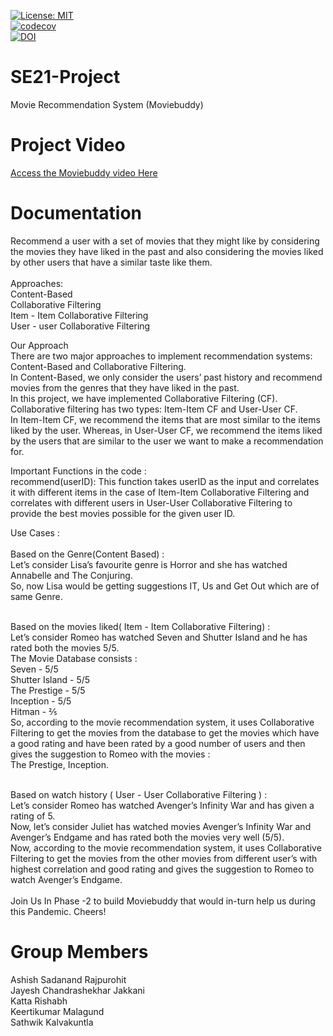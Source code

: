 [![License: MIT](https://img.shields.io/badge/License-MIT-yellow.svg)](https://opensource.org/licenses/MIT)</br>
[![codecov](https://codecov.io/gh/jayeshjakkani/SE21-project/branch/master/graph/badge.svg)](https://codecov.io/gh/jayeshjakkani/SE21-project)</br>
[![DOI](https://zenodo.org/badge/295570872.svg)](https://zenodo.org/badge/latestdoi/295570872)</br>

# SE21-Project</br>
Movie Recommendation System (Moviebuddy)

# Project Video</br>
[Access the Moviebuddy video Here](https://www.youtube.com/watch?v=VSHciMDTlO8)

# Documentation</br>
Recommend a user with a set of movies that they might like by considering the movies they have liked in the past and also considering the movies liked by other users that have a similar taste like them.</br>
</br>
Approaches:</br>
Content-Based</br>
Collaborative Filtering</br>
Item - Item Collaborative Filtering</br>
User - user Collaborative Filtering</br>

Our Approach</br>
There are two major approaches to implement recommendation systems: Content-Based and Collaborative Filtering.</br>
In Content-Based, we only consider the users’ past history and recommend movies from the genres that they have liked in the past.</br> 
In this project, we have implemented Collaborative Filtering (CF). Collaborative filtering has two types: Item-Item CF and User-User CF.</br> 
In Item-Item CF, we recommend the items that are most similar to the items liked by the user. Whereas, in User-User CF, we recommend the items liked by the users that are similar to the user we want to make a recommendation for.</br>

Important Functions in the code :</br>
recommend(userID): This function takes userID as the input and correlates it with different items in the case of Item-Item Collaborative Filtering and correlates with different users in User-User Collaborative Filtering to provide the best movies possible for the given user ID.</br>


Use Cases :</br>
</br>
Based on the Genre(Content Based) :</br>
Let’s consider Lisa’s favourite genre is Horror and she has watched Annabelle and The Conjuring.</br>
So, now Lisa would be getting suggestions IT, Us and Get Out which are of  same Genre.</br>

</br>
Based on the movies liked( Item - Item Collaborative Filtering) :</br>
Let’s consider Romeo has watched Seven and Shutter Island and he has rated both the movies 5/5.</br>
The Movie Database consists :</br>
Seven - 5/5</br>
Shutter Island - 5/5</br>
The Prestige - 5/5</br>
Inception - 5/5</br>
Hitman - ⅖</br>
So, according to the movie recommendation system, it uses Collaborative Filtering to get the movies from the database to get the movies which have a good rating and have been rated by a good number of users and then gives the suggestion to Romeo with the movies :</br>
The Prestige, Inception.</br>
</br>

Based on watch history ( User - User Collaborative Filtering ) :</br>
Let’s consider Romeo has watched Avenger’s Infinity War and has given a rating of 5.</br>
Now, let’s consider Juliet has watched movies Avenger’s Infinity War and Avenger’s Endgame and has rated both the movies very well (5/5).</br>
Now, according to the movie recommendation system, it uses Collaborative Filtering to get the movies from the other movies from different user’s with highest correlation and good rating and gives the suggestion to Romeo to watch Avenger’s Endgame.</br>
</br>
Join Us In Phase -2 to build Moviebuddy that would in-turn help us during this Pandemic. Cheers!</br>

# Group Members</br>
Ashish Sadanand Rajpurohit</br>
Jayesh Chandrashekhar Jakkani</br>
Katta Rishabh</br>
Keertikumar Malagund</br>
Sathwik Kalvakuntla</br>
